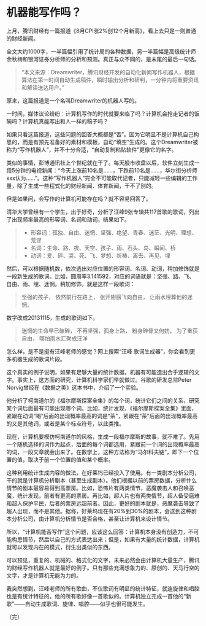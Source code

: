# 机器能写作吗？

上月，腾讯财经有一篇报道《8月CPI涨2%创12个月新高》，看上去只是一则普通的财经新闻。

全文大约1000字，一半篇幅引用了统计局的各种数据，另一半篇幅是高级统计师余秋梅和银河证券分析师的分析和预测。真正与众不同的，是末尾的最后一句话。

> “本文来源：Dreamwriter，腾讯财经开发的自动化新闻写作机器人，根据算法在第一时间自动生成稿件，瞬时输出分析和研判，一分钟内将重要资讯和解读送达用户。”

原来，这篇报道是一个名叫Dreamwriter的机器人写的。

一时间，媒体议论纷纷：计算机写作的时代就要来临了吗？计算机会抢走记者的饭碗吗？计算机真能写出和人一样的稿子吗？

如果只看这篇报道，这些问题的回答大概都是“否”。因为它明显不是计算机自己构思的，而是有预先准备好的素材和模板，自动“填空”生成的。这个Dreamwriter被称为“写作机器人”，并不十分合适，“自动复制粘贴软件”更像它的名字。

类似的事情，彭博通讯社上个世纪就在干了。每天股市收盘以后，软件立刻生成一段5分钟的电视新闻：“今天上涨前10名是……，下跌前10名是……，华尔街分析师xxx认为……”。这种“写作机器人”完全不可能取代记者，只能减轻一些编辑的工作量，除了生成一些程式化的财经新闻、体育新闻，干不了别的。

但是如果问，会写作的计算机可能存在吗？就不容易回答了。

清华大学曾经有一个学生，出于好奇，分析了汪峰9张专辑共117首歌的歌词，列出了出现频率最高的形容词、名词和动词，结果如下。

> - 形容词：孤独、自由、迷惘、坚强、绝望、青春、迷茫、光明、理想、荒谬
> - 名词：生命、路、夜、天空、孩子、雨、石头、鸟、瞬间、桥
> - 动词：爱、碎、哭、死、飞、梦想、祈祷、离去、再见、埋

然后，可以根据随机数，依次选出对应位置的形容词、名词、动词，稍加修饰就是一段新生成的歌词。比如，圆周率3.141592，对应的词语就是：坚强、路、飞、自由、雨、埋、迷惘。稍加修饰，就是这样一段歌词：

> 坚强的孩子，
> 依然前行在路上，
> 张开翅膀飞向自由，
> 让雨水埋葬他的迷惘。

数字改成20131115，生成的歌词如下。

> 迷惘的生命早已破碎，
> 不再坚强，孤身上路，
> 粉身碎骨又何妨，
> 为了重获自由，
> 哪怕雨水汇聚成汪洋

怎么样，是不是挺有汪峰老师的感觉？网上搜索“汪峰 歌词生成器”，你会看到更多机器生成的歌词片段。

这个真实的例子说明，如果有足够大量的统计数据，机器有可能造出合乎逻辑的文字。事实上，这方面的研究，计算机科学家们早就做过。谷歌的研发总监Peter Norvig曾经在《数据之美》这本书中，介绍了一个实验。

他分析了柯南道尔的《福尔摩斯探案全集》的每个词，统计它们之间的关系，研究某个词后面最有可能出现哪个词。比如，统计发现，《福尔摩斯探案全集》里面，紧跟在动词“喝”后面的出现概率最高的词是“茶”，紧跟在“茶”后面的出现概率最高的又是其他词，或者是某个标点符号，以此类推。

现在，计算机要模仿柯南道尔的风格，生成一段福尔摩斯的故事，就不难了。先用一个随机选择的词作为起点，后面的每个词都选用，紧跟前一个词的出现概率最高的词，一段文章就会出来了。在数学上，这种方法称为“马尔科夫链”，即下一个位置的值，取决于前一个位置的值和某个概率。

这种利用统计生成内容的做法，在好莱坞已经投入了使用。有一类剧本分析公司，干的就是计算机分析剧本（甚至生成剧本）。他们根据以前的票房数据，分析什么情节的剧本最容易得到高票房。比如，恐怖片有两类情节，恶魔袭击人和召唤恶魔，统计发现，前者有更高的票房。再比如，超人片也有两类情节，超人备受磨难和超人保护平民，后者的票房远超前者。因此，更好的剧本就是，恶魔袭击导致了超人出现，而不是其他。据称，好莱坞现在有20%到30%的剧本，会送到这种剧本分析公司，由计算机分析情节是否合格，甚至让计算机来设计情节。

所以，“计算机能否写作”这个问题，应该这么回答：计算机本身没有创造力，不可能构思情节，然后以自己的方式表达出来；但是，如果有大量的统计数据，计算机就可以发现内在的模式，衍生出类似的东西。

可以预见，重复的、机械的、格式化的文字，未来必然会由计算机大量生产，腾讯的财经写作机器人就是最好的例子。只有那些充满想象力的、原创的、天马行空的文字，才是计算机无能为力的。

我突然想到，汪峰老师的所有歌曲，不仅歌词有明显的统计特征，就连旋律和唱腔也是有统计特征的。他的所有歌好像一首歌似的。计算机独立完成一首他的“新歌”——自动生成歌词、旋律、唱腔——似乎也很可能发生。

（完）
